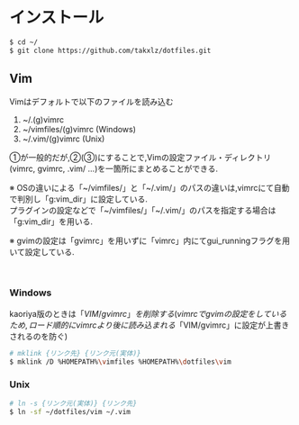 # インストール
```sh
$ cd ~/
$ git clone https://github.com/takxlz/dotfiles.git
```

## Vim
Vimはデフォルトで以下のファイルを読み込む
1. \~/.(g)vimrc
2. \~/vimfiles/(g)vimrc  (Windows)
3. \~/.vim/(g)vimrc  (Unix)

①が一般的だが,②(③)にすることで,Vimの設定ファイル・ディレクトリ(vimrc, gvimrc, .vim/ ...)を一箇所にまとめることができる.

※ OSの違いによる「\~/vimfiles/」と「\~/.vim/」のパスの違いは,vimrcにて自動で判別し「g:vim_dir」に設定している.  
プラグインの設定などで「\~/vimfiles/」「\~/.vim/」のパスを指定する場合は「g:vim_dir」を用いる.

※ gvimの設定は「gvimrc」を用いずに「vimrc」内にてgui_runningフラグを用いて設定している.

<br />

### Windows
kaoriya版のときは「$VIM/gvimrc」を削除する(vimrcでgvimの設定をしているため,ロード順的にvimrcより後に読み込まれる「$VIM/gvimrc」に設定が上書きされるのを防ぐ)
```sh
# mklink {リンク先} {リンク元(実体)}
$ mklink /D %HOMEPATH%\vimfiles %HOMEPATH%\dotfiles\vim
```

### Unix
```sh
# ln -s {リンク元(実体)} {リンク先}
$ ln -sf ~/dotfiles/vim ~/.vim
```
